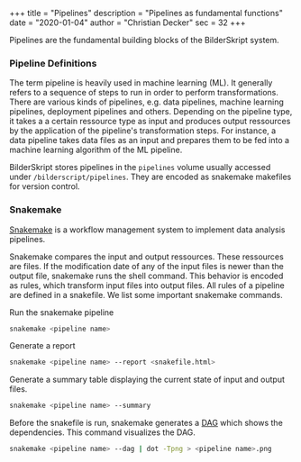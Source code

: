 +++
title = "Pipelines"
description = "Pipelines as fundamental functions"
date = "2020-01-04"
author = "Christian Decker"
sec = 32
+++

<style>
img {
  max-width: 100%;
  height: auto;
}
</style>

Pipelines are the fundamental building blocks of the BilderSkript system. 

### Pipeline Definitions

The term pipeline is heavily used in machine learning (ML). It generally refers to a sequence of steps to run in order to perform transformations. There are various kinds of pipelines, e.g. data pipelines, machine learning pipelines, deployment pipelines and others. Depending on the pipeline type, it takes a a certain ressource type as input and produces output ressources by the application of the pipeline's transformation steps. For instance, a data pipeline takes data files as an input and prepares them to be fed into a machine learning algorithm of the ML pipeline.

BilderSkript stores pipelines in the `pipelines` volume usually accessed under `/bilderscript/pipelines`. They are encoded as snakemake makefiles for version control.

### Snakemake

[Snakemake](https://snakemake.readthedocs.io/en/stable/) is a workflow management system to implement data analysis pipelines.

Snakemake compares the input and output ressources. These ressources are files. If the modification date of any of the input files is newer than the output file, snakemake runs the shell command. This behavior is encoded as rules, which transform input files into output files. All rules of a pipeline are defined in a snakefile. We list some important snakemake commands.

Run the snakemake pipeline
```bash
snakemake <pipeline name>
```

Generate a report
```bash
snakemake <pipeline name> --report <snakefile.html>
```

Generate a summary table displaying the current state of input and output files.
```bash
snakemake <pipeline name> --summary
```

Before the snakefile is run, snakemake generates a [DAG](https://en.wikipedia.org/wiki/Directed_acyclic_graph) which shows the dependencies. This command visualizes the DAG.
```bash
snakemake <pipeline name> --dag | dot -Tpng > <pipeline name>.png
```


